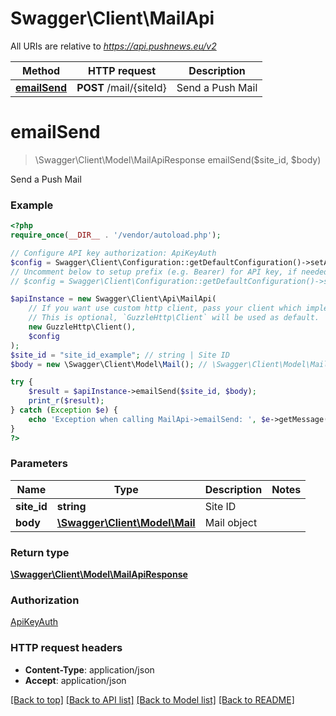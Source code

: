 # Swagger\Client\MailApi

All URIs are relative to *https://api.pushnews.eu/v2*

Method | HTTP request | Description
------------- | ------------- | -------------
[**emailSend**](MailApi.md#emailSend) | **POST** /mail/{siteId} | Send a Push Mail


# **emailSend**
> \Swagger\Client\Model\MailApiResponse emailSend($site_id, $body)

Send a Push Mail

### Example
```php
<?php
require_once(__DIR__ . '/vendor/autoload.php');

// Configure API key authorization: ApiKeyAuth
$config = Swagger\Client\Configuration::getDefaultConfiguration()->setApiKey('X-Auth-Token', 'YOUR_API_KEY');
// Uncomment below to setup prefix (e.g. Bearer) for API key, if needed
// $config = Swagger\Client\Configuration::getDefaultConfiguration()->setApiKeyPrefix('X-Auth-Token', 'Bearer');

$apiInstance = new Swagger\Client\Api\MailApi(
    // If you want use custom http client, pass your client which implements `GuzzleHttp\ClientInterface`.
    // This is optional, `GuzzleHttp\Client` will be used as default.
    new GuzzleHttp\Client(),
    $config
);
$site_id = "site_id_example"; // string | Site ID
$body = new \Swagger\Client\Model\Mail(); // \Swagger\Client\Model\Mail | Mail object

try {
    $result = $apiInstance->emailSend($site_id, $body);
    print_r($result);
} catch (Exception $e) {
    echo 'Exception when calling MailApi->emailSend: ', $e->getMessage(), PHP_EOL;
}
?>
```

### Parameters

Name | Type | Description  | Notes
------------- | ------------- | ------------- | -------------
 **site_id** | **string**| Site ID |
 **body** | [**\Swagger\Client\Model\Mail**](../Model/Mail.md)| Mail object |

### Return type

[**\Swagger\Client\Model\MailApiResponse**](../Model/MailApiResponse.md)

### Authorization

[ApiKeyAuth](../../README.md#ApiKeyAuth)

### HTTP request headers

 - **Content-Type**: application/json
 - **Accept**: application/json

[[Back to top]](#) [[Back to API list]](../../README.md#documentation-for-api-endpoints) [[Back to Model list]](../../README.md#documentation-for-models) [[Back to README]](../../README.md)

